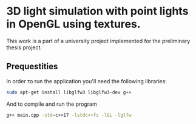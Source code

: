 # 3D light simulation with point lights in OpenGL using textures.

This work is a part of a university project implemented for the preliminary thesis project.

## Prequestities

In order το run the application you'll need the following libraries:

```bash 
sudo apt-get install libglfw3 libglfw3-dev g++
```
And to compile and run the program
```bash
g++ main.cpp -std=c++17 -lstdc++fs -lGL -lglfw
```
